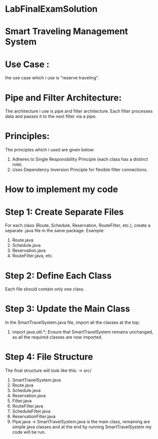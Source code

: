 # LabFinalExamSolution
# Smart Traveling Management System 
# Use Case :
the use case which i use is "reserve traveling". 
# Pipe and Filter Architecture:
The architecture i use is pipe and filter architecture.
Each filter processes data and passes it to the next filter via a pipe.
# Principles:
The principles which i used are given below:
1. Adheres to Single Responsibility Principle (each class has a distinct role).
2. Uses Dependency Inversion Principle for flexible filter connections.
# How to implement my code 
# Step 1: Create Separate Files
For each class (Route, Schedule, Reservation, RouteFilter, etc.), create a separate .java file in the same package.
Example:
1. Route.java
2. Schedule.java
3. Reservation.java
4. RouteFilter.java, etc.
# Step 2: Define Each Class
Each file should contain only one class.
# Step 3: Update the Main Class
In the SmartTravelSystem.java file, import all the classes at the top:
1. import java.util.*;
Ensure that SmartTravelSystem remains unchanged, as all the required classes are now imported.
# Step 4: File Structure
The final structure will look like this:
-> src/
  1. SmartTravelSystem.java
  2. Route.java
  3. Schedule.java
  4. Reservation.java
  5. Filter.java
  6. RouteFilter.java
  7. ScheduleFilter.java
  8. ReservationFilter.java
  9. Pipe.java
-> SmartTravelSystem.java is the main class, remaining are simple java classes and at the end by running SmartTravelSystem my code will be run. 

